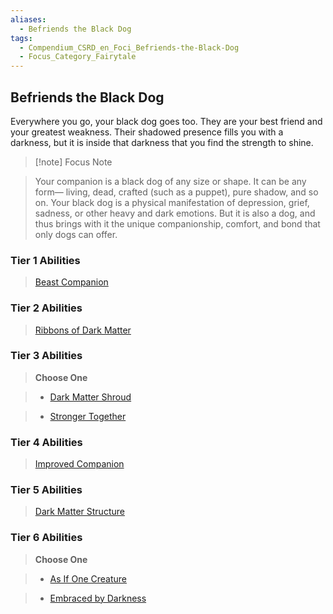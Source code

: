```yaml
---
aliases:
  - Befriends the Black Dog
tags:
  - Compendium_CSRD_en_Foci_Befriends-the-Black-Dog
  - Focus_Category_Fairytale
---
```

  
    
## Befriends the Black Dog  
Everywhere you go, your black dog goes too. They are your best friend and your greatest weakness. Their shadowed presence fills you with a darkness, but it is inside that darkness that you find the strength to shine.  
  
>[!note] Focus Note  
>Your companion is a black dog of any size or shape. It can be any form— living, dead, crafted (such as a puppet), pure shadow, and so on. Your black dog is a physical manifestation of depression, grief, sadness, or other heavy and dark emotions. But it is also a dog, and thus brings with it the unique companionship, comfort, and bond that only dogs can offer.  
  
### Tier 1 Abilities    
> [Beast Companion](Beast-Companion.md)    
  
### Tier 2 Abilities    
> [Ribbons of Dark Matter](Ribbons-of-Dark-Matter.md)    
  
  
### Tier 3 Abilities    
> **Choose One**    
>- [Dark Matter Shroud](Dark-Matter-Shroud.md)    
>- [Stronger Together](Stronger-Together.md)    
  
  
### Tier 4 Abilities    
> [Improved Companion](Improved-Companion.md)    
  
  
### Tier 5 Abilities    
> [Dark Matter Structure](Dark-Matter-Structure.md)    
  
  
### Tier 6 Abilities    
> **Choose One**    
>- [As If One Creature](As-If-One-Creature.md)    
>- [Embraced by Darkness](Embraced-by-Darkness.md)